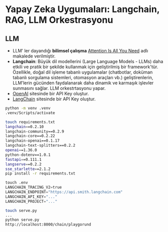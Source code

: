 # Yapay Zeka Uygumaları: Langchain, RAG, LLM Orkestrasyonu

## LLM
- LLM' ler dayandığı **bilimsel çalışma** [Attention Is All You Need](https://proceedings.neurips.cc/paper_files/paper/2017/file/3f5ee243547dee91fbd053c1c4a845aa-Paper.pdf)  adlı makalede verilmiştir. 
- **Langchain**: Büyük dil modellerini (Large Language Models - LLMs) daha etkili ve pratik bir şekilde kullanmak için geliştirilmiş bir framework'tür. Özellikle, doğal dil işleme tabanlı uygulamalar (chatbotlar, doküman tabanlı sorgulama sistemleri, otomasyon araçları vb.) geliştirenlerin, LLM'lerin gücünden faydalanarak daha dinamik ve karmaşık işlevler sunmasını sağlar. LLM orkestrtasyonu yapar.
- [OpenAI](https://platform.openai.com/) sitesinde bir API Key oluştur.
- [LangChain](https://smith.langchain.com/) sitesinde bir API Key oluştur.
```bash
python -m venv .venv
.venv/Scripts/activate
```
```bash
touch requirements.txt
langchain==0.2.10
langchain-community==0.2.9
langchain-core==0.2.22
langchain-openai==0.1.17
langchain-text-splitters==0.2.2
openai==1.36.0
python-dotenv==1.0.1
fastapi==0.111.1
langserve==0.2.2
sse_starlette==2.1.2
pip install -r requirements.txt
```
```python
touch .env
LANGCHAIN_TRACING_V2=true
LANGCHAIN_ENDPOINT="https://api.smith.langchain.com"
LANGCHAIN_API_KEY="..."
LANGCHAIN_PROJECT="..."
```
```bash
touch serve.py
...
python serve.py
http://localhost:8000/chain/playgorund
```